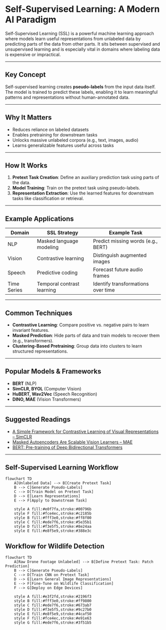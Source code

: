 # Self-Supervised Learning: A Modern AI Paradigm

Self-Supervised Learning (SSL) is a powerful machine learning approach where models learn useful representations from unlabeled data by predicting parts of the data from other parts. It sits between supervised and unsupervised learning and is especially vital in domains where labeling data is expensive or impractical.

---

##  Key Concept

Self-supervised learning creates **pseudo-labels** from the input data itself. The model is trained to predict these labels, enabling it to learn meaningful patterns and representations without human-annotated data.

---

##  Why It Matters

- Reduces reliance on labeled datasets  
- Enables pretraining for downstream tasks  
- Unlocks massive unlabeled corpora (e.g., text, images, audio)  
- Learns generalizable features useful across tasks

---

##  How It Works

1. **Pretext Task Creation**: Define an auxiliary prediction task using parts of the data.
2. **Model Training**: Train on the pretext task using pseudo-labels.
3. **Representation Extraction**: Use the learned features for downstream tasks like classification or retrieval.

---

## Example Applications

| Domain     | SSL Strategy               | Example Task                      |
|------------|----------------------------|-----------------------------------|
| NLP        | Masked language modeling   | Predict missing words (e.g., BERT)|
| Vision     | Contrastive learning       | Distinguish augmented images      |
| Speech     | Predictive coding          | Forecast future audio frames      |
| Time Series| Temporal contrast learning | Identify transformations over time|

---

## Common Techniques

- **Contrastive Learning**: Compare positive vs. negative pairs to learn invariant features.
- **Masked Prediction**: Hide parts of data and train models to recover them (e.g., transformers).
- **Clustering-Based Pretraining**: Group data into clusters to learn structured representations.

---

##  Popular Models & Frameworks

- **BERT** (NLP)  
- **SimCLR, BYOL** (Computer Vision)  
- **HuBERT, Wav2Vec** (Speech Recognition)  
- **DINO, MAE** (Vision Transformers)

---

##  Suggested Readings

- [A Simple Framework for Contrastive Learning of Visual Representations – SimCLR](https://arxiv.org/abs/2002.05709)  
- [Masked Autoencoders Are Scalable Vision Learners – MAE](https://arxiv.org/abs/2111.06377)  
- [BERT: Pre-training of Deep Bidirectional Transformers](https://arxiv.org/abs/1810.04805)

---


## Self-Supervised Learning Workflow

```mermaid
flowchart TD
    A[Unlabeled Data] --> B[Create Pretext Task]
    B --> C[Generate Pseudo-Labels]
    C --> D[Train Model on Pretext Task]
    D --> E[Learn Representations]
    E --> F[Apply to Downstream Task]
    
    style A fill:#e0f7fa,stroke:#00796b
    style F fill:#fce4ec,stroke:#c2185b
    style B fill:#fff3e0,stroke:#ff8f00
    style C fill:#ede7f6,stroke:#5e35b1
    style D fill:#f3e5f5,stroke:#8e24aa
    style E fill:#e8f5e9,stroke:#388e3c
```

## Workflow for Wildlife Detection


```mermaid
flowchart TD
    A[Raw Drone Footage Unlabeled] --> B[Define Pretext Task: Patch Prediction]
    B --> C[Generate Pseudo-Labels]
    C --> D[Train CNN on Pretext Task]
    D --> E[Learn General Image Representations]
    E --> F[Fine-Tune on Wildlife Classification]
    F --> G[Deploy on Edge Devices]
    
    style A fill:#e3f2fd,stroke:#2196f3
    style B fill:#fff3e0,stroke:#ff9800
    style C fill:#ede7f6,stroke:#673ab7
    style D fill:#f3e5f5,stroke:#9c27b0
    style E fill:#e8f5e9,stroke:#4caf50
    style F fill:#fce4ec,stroke:#e91e63
    style G fill:#ede7f6,stroke:#3f51b5

```

